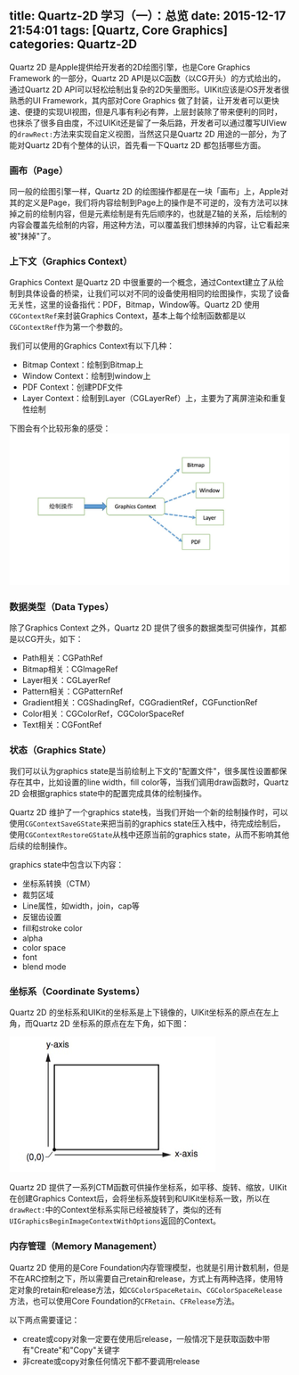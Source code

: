 title: Quartz-2D 学习（一）：总览
date: 2015-12-17 21:54:01
tags: [Quartz, Core Graphics]
categories: Quartz-2D
---

Quartz 2D 是Apple提供给开发者的2D绘图引擎，也是Core Graphics Framework 的一部分，Quartz 2D API是以C函数（以CG开头）的方式给出的，通过Quartz 2D API可以轻松绘制出复杂的2D矢量图形。UIKit应该是iOS开发者很熟悉的UI Framework，其内部对Core Graphics 做了封装，让开发者可以更快速、便捷的实现UI视图，但是凡事有利必有弊，上层封装除了带来便利的同时，也抹杀了很多自由度，不过UIKit还是留了一条后路，开发者可以通过覆写UIView的`drawRect:`方法来实现自定义视图，当然这只是Quartz 2D 用途的一部分，为了能对Quartz 2D有个整体的认识，首先看一下Quartz 2D 都包括哪些方面。

### 画布（Page）
同一般的绘图引擎一样，Quartz 2D 的绘图操作都是在一块「画布」上，Apple对其的定义是Page，我们将内容绘制到Page上的操作是不可逆的，没有方法可以抹掉之前的绘制内容，但是元素绘制是有先后顺序的，也就是Z轴的关系，后绘制的内容会覆盖先绘制的内容，用这种方法，可以覆盖我们想抹掉的内容，让它看起来被"抹掉"了。

### 上下文（Graphics Context）
Graphics Context 是Quartz 2D 中很重要的一个概念，通过Context建立了从绘制到具体设备的桥梁，让我们可以对不同的设备使用相同的绘图操作，实现了设备无关性，这里的设备指代：PDF，Bitmap，Window等。Quartz 2D 使用`CGContextRef`来封装Graphics Context，基本上每个绘制函数都是以`CGContextRef`作为第一个参数的。

我们可以使用的Graphics Context有以下几种：

+ Bitmap Context：绘制到Bitmap上
+ Window Context：绘制到window上
+ PDF Context：创建PDF文件
+ Layer Context：绘制到Layer（CGLayerRef）上，主要为了离屏渲染和重复性绘制

下图会有个比较形象的感受：
![](/image/quartz-2d/overview-context-diagram.png)

### 数据类型（Data Types）
除了Graphics Context 之外，Quartz 2D 提供了很多的数据类型可供操作，其都是以CG开头，如下：

+ Path相关：CGPathRef
+ Bitmap相关：CGImageRef
+ Layer相关：CGLayerRef
+ Pattern相关：CGPatternRef
+ Gradient相关：CGShadingRef，CGGradientRef，CGFunctionRef
+ Color相关：CGColorRef，CGColorSpaceRef
+ Text相关：CGFontRef

### 状态（Graphics State）
我们可以认为graphics state是当前绘制上下文的"配置文件"，很多属性设置都保存在其中，比如设置的line width，fill color等，当我们调用draw函数时，Quartz 2D 会根据graphics state中的配置完成具体的绘制操作。

Quartz 2D 维护了一个graphics state栈，当我们开始一个新的绘制操作时，可以使用`CGContextSaveGState`来把当前的graphics state压入栈中，待完成绘制后，使用`CGContextRestoreGState`从栈中还原当前的graphics state，从而不影响其他后续的绘制操作。

graphics state中包含以下内容：

+ 坐标系转换（CTM）
+ 裁剪区域
+ Line属性，如width，join，cap等
+ 反锯齿设置
+ fill和stroke color
+ alpha
+ color space
+ font
+ blend mode

### 坐标系（Coordinate Systems）
Quartz 2D 的坐标系和UIKit的坐标系是上下镜像的，UIKit坐标系的原点在左上角，而Quartz 2D 坐标系的原点在左下角，如下图：

![](/image/quartz-2d/overview-coordinate.png)

Quartz 2D 提供了一系列CTM函数可供操作坐标系，如平移、旋转、缩放，UIKit在创建Graphics Context后，会将坐标系旋转到和UIKit坐标系一致，所以在`drawRect:`中的Context坐标系实际已经被旋转了，类似的还有`UIGraphicsBeginImageContextWithOptions`返回的Context。

### 内存管理（Memory Management）
Quartz 2D 使用的是Core Foundation内存管理模型，也就是引用计数机制，但是不在ARC控制之下，所以需要自己retain和release，方式上有两种选择，使用特定对象的retain和release方法，如`CGColorSpaceRetain`、`CGColorSpaceRelease`方法，也可以使用Core Foundation的`CFRetain`、`CFRelease`方法。

以下两点需要谨记：

+ create或copy对象一定要在使用后release，一般情况下是获取函数中带有"Create"和"Copy"关键字
+ 非create或copy对象任何情况下都不要调用release


